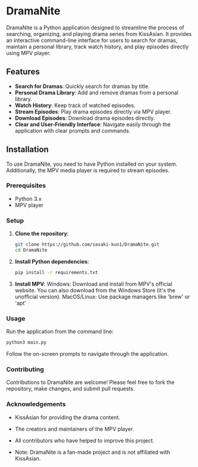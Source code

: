# DramaNite

DramaNite is a Python application designed to streamline the process of searching, organizing, and playing drama series from KissAsian. It provides an interactive command-line interface for users to search for dramas, maintain a personal library, track watch history, and play episodes directly using MPV player.

## Features

- **Search for Dramas**: Quickly search for dramas by title.
- **Personal Drama Library**: Add and remove dramas from a personal library.
- **Watch History**: Keep track of watched episodes.
- **Stream Episodes**: Play drama episodes directly via MPV player.
- **Download Episodes**: Download drama episodes directly.
- **Clear and User-Friendly Interface**: Navigate easily through the application with clear prompts and commands.

## Installation

To use DramaNite, you need to have Python installed on your system. Additionally, the MPV media player is required to stream episodes.

### Prerequisites

- Python 3.x
- MPV player

### Setup

1. **Clone the repository**:
   ```bash
   git clone https://github.com/sasaki-kun1/DramaNite.git
   cd DramaNite

2. **Install Python dependencies**:
    ```bash
    pip install -r requirements.txt

3. **Install MPV**:
    Windows: Download and install from MPV's official website. You can also download from the Windows Store (it's the unofficial version).
    MacOS/Linux: Use package managers like 'brew' or 'apt'

### Usage

Run the application from the command line:
```bash
python3 main.py
```
Follow the on-screen prompts to navigate through the application.

### Contributing

Contributions to DramaNite are welcome! Please feel free to fork the repository, make changes, and submit pull requests.

### Acknowledgements

 - KissAsian for providing the drama content.
 - The creators and maintainers of the MPV player.
 - All contributors who have helped to improve this project.

 - Note: DramaNite is a fan-made project and is not affiliated with KissAsian.
